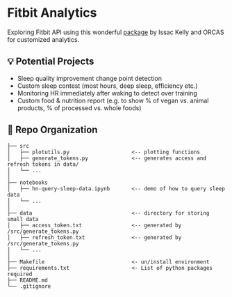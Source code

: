 # Fitbit Analytics

Exploring Fitbit API using this wonderful [package](https://pypi.org/project/fitbit/) by Issac Kelly and ORCAS for customized analytics.

:bulb: Potential Projects
--------------------------------
- Sleep quality improvement change point detection
- Custom sleep contest (most hours, deep sleep, efficiency etc.)
- Monitoring HR immediately after waking to detect over training
- Custom food & nutrition report (e.g. to show % of vegan vs. animal products, % of processed vs. whole foods)


:open_file_folder: Repo Organization
--------------------------------

    ├── src                
    │   ├── plotutils.py                    <-- plotting functions
    │   ├── generate_tokens.py              <-- generates access and refresh tokens in data/   
    │   └── ...
    │     
    ├── notebooks          
    │   ├── hn-query-sleep-data.ipynb       <-- demo of how to query sleep data   
    │   └── ...
    │    
    ├── data                                <-- directory for storing small data
    │   ├── access_token.txt                <-- generated by /src/generate_tokens.py      
    │   ├── refresh_token.txt               <-- generated by /src/generate_tokens.py      
    │   └── ...                                          
    │
    ├── Makefile                            <- un/install environment 
    ├── requirements.txt                    <- List of python packages required     
    ├── README.md
    └── .gitignore  
